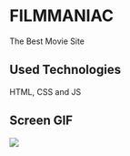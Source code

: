 
<h1> FILMMANIAC </h1>

The Best Movie Site

<h2> Used Technologies </h2>

HTML, CSS and JS

<h2> Screen GIF </h2>

![](screen.gif)